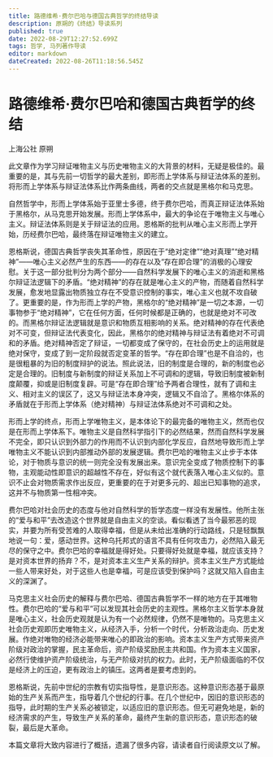 ```yaml
---
title: 路德维希·费尔巴哈与德国古典哲学的终结导读
description: 原朔的《终结》导读系列
published: true
date: 2022-08-29T12:27:52.699Z
tags: 哲学, 马列著作导读
editor: markdown
dateCreated: 2022-08-26T11:18:56.545Z
---
```


# 路德维希·费尔巴哈和德国古典哲学的终结
上海公社 原朔

此文章作为学习辩证唯物主义与历史唯物主义的大背景的材料，无疑是极佳的。最重要的是，其与先前一切哲学的最大差别，即形而上学体系与辩证法体系的差别。将形而上学体系与辩证法体系比作两条曲线，两者的交点就是黑格尔和马克思。

自然哲学中，形而上学体系始于亚里士多德，终于费尔巴哈，而真正辩证法体系始于黑格尔，从马克思开始发展。形而上学体系中，最大的争论在于唯物主义与唯心主义。辩证法体系则是关于辩证法的应用。恩格斯的批判从唯心主义形而上学开始，历经费尔巴哈，最终落在辩证唯物主义的建立。

恩格斯说，德国古典哲学丧失其革命性，原因在于“绝对定律”“绝对真理”“绝对精神”——唯心主义必然产生的东西——的存在以及“存在即合理”的消极的心理安慰。关于这一部分批判分为两个部分——自然科学发展下的唯心主义的消逝和黑格尔辩证法逻辑下的矛盾。“绝对精神”的存在就是唯心主义的产物，而随着自然科学发展，愈发地显露出物质独立存在不受意识控制的事实，唯心主义也就不攻自破了。更重要的是，作为形而上学的产物，黑格尔的“绝对精神”是一切之本源，一切事物参于“绝对精神”，它在任何方面，任何时候都是正确的，也就是绝对不可改的。而黑格尔辩证法逻辑就是意识和物质互相影响的关系。绝对精神的存在代表绝对不可变，但辩证法代表变化，因此，黑格尔的绝对精神与辩证法有着绝对不可调和的矛盾。绝对精神否定了辩证，一切都变成了保守的，在社会历史上的运用就是绝对保守，变成了到一定阶段就否定变革的哲学。“存在即合理”也是不自洽的，也是很粗暴的为旧的制度辩护的说法。照此说法，旧的制度是合理的，新的制度也必定是合理的。旧制度与新制度的辩证关系加上不可调和的逻辑，导致旧制度被新制度颠覆，抑或是旧制度复辟。可是“存在即合理”给予两者合理性，就有了调和主义、相对主义的误区了，这又与辩证法本身冲突，逻辑又不自洽了。黑格尔体系的矛盾就在于形而上学体系（绝对精神）与辩证法体系绝对不可调和之处。

形而上学的终点，形而上学唯物主义，是本体论下的最完备的唯物主义，然而也仅是在形而上学体系下。唯物主义是自然科学指引下的必然结果，然而自然科学发展不完全，即只认识到外部力的作用而不认识到内部化学反应，自然地导致形而上学唯物主义不能认识到内部推动外部的发展逻辑。费尔巴哈的唯物主义止步于本体论，对于物质与意识的统一则完全没有发展出来。意识完全变成了物质控制下的事物，主观能动性即意识的超越性不存在，好似有这个就代表落入唯心主义似的。意识不止会对物质需求作出反应，更重要的在于对更多元的、超出已知事物的追求，这并不与物质第一性相冲突。

费尔巴哈对社会历史的态度与他对自然科学的哲学态度一样没有发展性。他所主张的“爱与和平”去改造这个世界就是自由主义的空谈。看似看透了当今最邪恶的现实，并要为所有受苦难的人取得幸福，但是从未给出准确的行动路线，只是轻飘飘地说一句：爱，感动世界。这种乌托邦式的语言不具有任何攻击力，必然陷入最无尽的保守之中。费尔巴哈的幸福就是得好处。只要得好处就是幸福，就应该支持？是对资本世界的扬弃？不，是对资本主义生产关系的辩护。资本主义生产方式能给一些人带来好处，对于这些人也是幸福，可是应该受到保护吗？这就又陷入自由主义的深渊了。

马克思主义社会历史的解释与费尔巴哈、德国古典哲学不一样的地方在于其唯物性。费尔巴哈的“爱与和平”可以发现其社会历史的主观性。黑格尔主义哲学本身就是唯心主义，社会历史观就是认为有一个必然规律，仍然不是唯物的。马克思主义社会历史观即历史唯物主义，从经济入手，分析一个时代，分析政治走向、历史发展。作绝对唯物的经济必能带来唯心的即政治的影响。资本主义生产方式带来资产阶级对政治的掌握，民主革命后，资产阶级奖励民主共和国。作为资本主义国家，必然行使维护资产阶级统治，与无产阶级对抗的权力。此时，无产阶级面临的不仅是经济上的压迫，更有政治上的镇压。这两者是要考虑到的。

恩格斯说，先前中世纪的宗教有切实指导性，是意识形态。这种意识形态基于最原始的生产关系而产生，指导着几个世纪的行事。在几个世纪中，因旧的意识形态的指导，此时期的生产关系必被锁定，以适应旧的意识形态。但无可避免地是，新的经济需求的产生，导致生产关系的革命，最终产生新的意识形态，意识形态的破裂，最后是大革命。

本篇文章将大致内容进行了概括，遗漏了很多内容，请读者自行阅读原文以了解。
